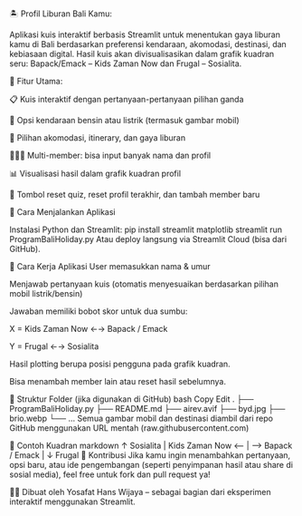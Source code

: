 🏝️ Profil Liburan Bali Kamu:

Aplikasi kuis interaktif berbasis Streamlit untuk menentukan gaya liburan kamu di Bali berdasarkan preferensi kendaraan, akomodasi, destinasi, dan kebiasaan digital. Hasil kuis akan divisualisasikan dalam grafik kuadran seru:
Bapack/Emack – Kids Zaman Now dan Frugal – Sosialita.


🎯 Fitur Utama:

📋 Kuis interaktif dengan pertanyaan-pertanyaan pilihan ganda

🚗 Opsi kendaraan bensin atau listrik (termasuk gambar mobil)

🏨 Pilihan akomodasi, itinerary, dan gaya liburan

🧑‍🤝‍🧑 Multi-member: bisa input banyak nama dan profil

📊 Visualisasi hasil dalam grafik kuadran profil

🔁 Tombol reset quiz, reset profil terakhir, dan tambah member baru

🧪 Cara Menjalankan Aplikasi

Instalasi Python dan Streamlit:
pip install streamlit matplotlib
streamlit run ProgramBaliHoliday.py
Atau deploy langsung via Streamlit Cloud (bisa dari GitHub).

🧠 Cara Kerja Aplikasi
User memasukkan nama & umur

Menjawab pertanyaan kuis (otomatis menyesuaikan berdasarkan pilihan mobil listrik/bensin)

Jawaban memiliki bobot skor untuk dua sumbu:

X = Kids Zaman Now ←→ Bapack / Emack

Y = Frugal ←→ Sosialita

Hasil plotting berupa posisi pengguna pada grafik kuadran.

Bisa menambah member lain atau reset hasil sebelumnya.

📂 Struktur Folder (jika digunakan di GitHub)
bash
Copy
Edit
.
├── ProgramBaliHoliday.py
├── README.md
├── airev.avif
├── byd.jpg
├── brio.webp
└── ...
Semua gambar mobil dan destinasi diambil dari repo GitHub menggunakan URL mentah (raw.githubusercontent.com)

📌 Contoh Kuadran
markdown
              ↑ Sosialita
              |
Kids Zaman Now <-- | --> Bapack / Emack
              |
          ↓ Frugal
🙌 Kontribusi
Jika kamu ingin menambahkan pertanyaan, opsi baru, atau ide pengembangan (seperti penyimpanan hasil atau share di sosial media), feel free untuk fork dan pull request ya!

👨‍💻 Dibuat oleh
Yosafat Hans Wijaya – sebagai bagian dari eksperimen interaktif menggunakan Streamlit.
